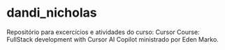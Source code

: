 # dandi_nicholas
Repositório para excercícios e atividades do curso: Cursor Course: FullStack development with Cursor AI Copilot ministrado por Eden Marko.
